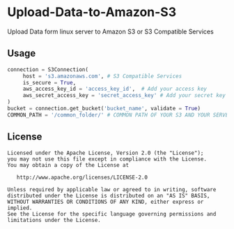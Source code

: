 # Upload-Data-to-Amazon-S3
Upload Data form linux server to Amazon S3 or S3 Compatible Services

Usage
-------
```python
connection = S3Connection(
     host = 's3.amazonaws.com', # S3 Compatible Services
     is_secure = True,
     aws_access_key_id = 'access_key_id',  # Add your access key
     aws_secret_access_key = 'secret_access_key' # Add your secret key
)
bucket = connection.get_bucket('bucket_name', validate = True)
COMMON_PATH = '/common_folder/' # COMMON PATH OF YOUR S3 AND YOUR SERVER
```

License
-------

    Licensed under the Apache License, Version 2.0 (the "License");
    you may not use this file except in compliance with the License.
    You may obtain a copy of the License at

       http://www.apache.org/licenses/LICENSE-2.0

    Unless required by applicable law or agreed to in writing, software
    distributed under the License is distributed on an "AS IS" BASIS,
    WITHOUT WARRANTIES OR CONDITIONS OF ANY KIND, either express or implied.
    See the License for the specific language governing permissions and
    limitations under the License.


 [1]: http://square.github.io/okhttp
 [2]: https://github.com/square/okhttp/wiki
 [3]: https://search.maven.org/remote_content?g=com.squareup.okhttp&a=okhttp&v=LATEST
 [4]: https://search.maven.org/remote_content?g=com.squareup.okhttp&a=mockwebserver&v=LATEST
 [snap]: https://oss.sonatype.org/content/repositories/snapshots/
